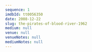```yaml
---
sequence: 1
imdbId: tt0056350
date: 2008-12-22
slug: the-pirates-of-blood-river-1962
medium: null
venue: null
venueNotes: null
mediumNotes: null
---
```


